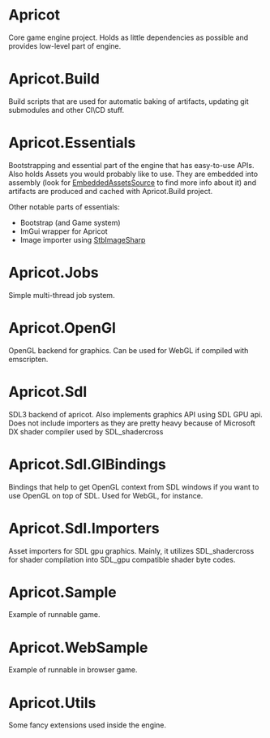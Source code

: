 # Apricot
Core game engine project. Holds as little dependencies as possible and provides low-level part of engine.

# Apricot.Build
Build scripts that are used for automatic baking of artifacts, updating git submodules and other CI\CD stuff.

# Apricot.Essentials
Bootstrapping and essential part of the engine that has easy-to-use APIs. Also holds Assets you would probably like to 
use. They are embedded into assembly (look for [EmbeddedAssetsSource](./Apricot/Assets/Embedded/EmbeddedAssetsSource.cs)
to find more info about it) and artifacts are produced and cached with Apricot.Build project.

Other notable parts of essentials:
- Bootstrap (and Game system)
- ImGui wrapper for Apricot
- Image importer using [StbImageSharp](https://github.com/StbSharp/StbImageSharp)

# Apricot.Jobs
Simple multi-thread job system. 

# Apricot.OpenGl
OpenGL backend for graphics. Can be used for WebGL if compiled with emscripten.

# Apricot.Sdl
SDL3 backend of apricot. Also implements graphics API using SDL GPU api. Does not include importers as they are pretty 
heavy because of Microsoft DX shader compiler used by SDL_shadercross

# Apricot.Sdl.GlBindings
Bindings that help to get OpenGL context from SDL windows if you want to use OpenGL on top of SDL. Used for WebGL, for 
instance.

# Apricot.Sdl.Importers
Asset importers for SDL gpu graphics. Mainly, it utilizes SDL_shadercross for shader compilation into SDL_gpu compatible
shader byte codes.

# Apricot.Sample
Example of runnable game.

# Apricot.WebSample
Example of runnable in browser game.

# Apricot.Utils
Some fancy extensions used inside the engine.
